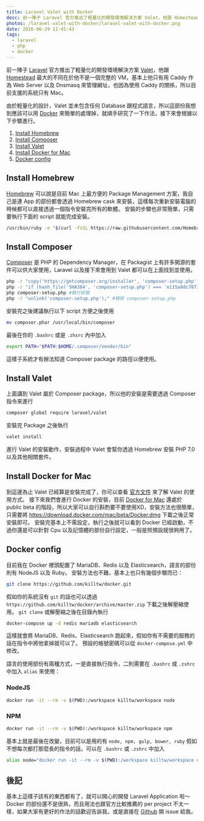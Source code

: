 ```yaml
---
title: Laravel Valet with Docker
desc: 前一陣子 Laravel 官方推出了輕量化的開發環境解決方案 Valet，他跟 Homestead 最大的不同在於他不是一個完整的 VM，基本上他只有用 Caddy 作為 Web Server 以及 Dnsmasq 來管理網址，也因為使用 Caddy 的關係，所以目前支援的系統只有 Mac。
photos: /laravel-valet-with-docker/laravel-valet-with-docker.png
date: 2016-06-29 11:41:43
tags:
  - laravel
  - php
  - docker
---
```


前一陣子 [Laravel](https://laravel.com/) 官方推出了輕量化的開發環境解決方案 [Valet](https://laravel.com/docs/master/valet)，他跟 [Homestead](https://laravel.com/docs/master/homestead) 最大的不同在於他不是一個完整的 VM，基本上他只有用 Caddy 作為 Web Server 以及 Dnsmasq 來管理網址，也因為使用 Caddy 的關係，所以目前支援的系統只有 Mac。

<!-- more -->

由於輕量化的設計，Valet 並未包含任何 Database 跟程式語言，所以這部份我想到應該可以用 [Docker](https://www.docker.com/) 來簡單的處理掉，就順手研究了一下作法，接下來會根據以下步驟進行。

1. [Install Homebrew](#install-homebrew)
2. [Install Composer](#install-composer)
2. [Install Valet](#install-valet)
3. [Install Docker for Mac](#install-docker-for-mac)
4. [Docker config](#docker-config)

## <a id="install-homebrew"></a>Install Homebrew
[Homebrew](http://brew.sh/) 可以說是目前 Mac 上最方便的 Package Management 方案，我自己是連 App 的部份都會透過 Homebrew cask 來安裝，這樣每次重新安裝電腦的時候都可以直接透過一個指令安裝完所有的軟體。
安裝的步驟也非常簡單，只需要執行下面的 script 就能完成安裝。
```bash
/usr/bin/ruby -e "$(curl -fsSL https://raw.githubusercontent.com/Homebrew/install/master/install)"
```

## <a id="install-composer"></a>Install Composer
[Composer](https://getcomposer.org/) 是 PHP 的 Dependency Manager，在 Packagist 上有許多開源的套件可以供大家使用，Laravel 以及接下來會用到 Valet 都可以在上面找到並使用。
```bash
php -r "copy('https://getcomposer.org/installer', 'composer-setup.php');" #下載 Composer Setup script
php -r "if (hash_file('SHA384', 'composer-setup.php') === 'e115a8dc7871f15d853148a7fbac7da27d6c0030b848d9b3dc09e2a0388afed865e6a3d6b3c0fad45c48e2b5fc1196ae') { echo 'Installer verified'; } else { echo 'Installer corrupt'; unlink('composer-setup.php'); } echo PHP_EOL;" #驗證 SHA-384
php composer-setup.php #執行安裝
php -r "unlink('composer-setup.php');" #移除 composer-setup.php
```
安裝完之後建議執行以下 script 方便之後使用
```bash
mv composer.phar /usr/local/bin/composer
```
最後在你的 `.bashrc` 或是 `.zhsrc` 內中加入
```bash
export PATH="$PATH:$HOME/.composer/vendor/bin"
```
這樣子系統才有辦法知道 Composer package 的路徑以便使用。

## <a id="install-valet"></a>Install Valet
上面講到 Valet 屬於 Composer package，所以他的安裝是需要透過 Composer 指令來進行
```bash
composer global require laravel/valet
```
安裝完 Package 之後執行
```bash
valet install
```
進行 Valet 的安裝動作，安裝過程中 Valet 會幫你透過 Homebrew 安裝 PHP 7.0 以及其他相關套件。

## <a id="install-docker-for-mac"></a>Install Docker for Mac
到這邊為止 Valet 已經算是安裝完成了，你可以查看 [官方文件](https://laravel.com/docs/master/valet) 來了解 Valet 的使用方式。
接下來我們會進行 Docker 的安裝，目前 [Docker for Mac](https://docs.docker.com/docker-for-mac/) 還處於 public beta 的階段，所以大家可以自行斟酌要不要使用XD，安裝方法也很簡單，只需要將 https://download.docker.com/mac/beta/Docker.dmg 下載之後正常安裝即可。
安裝完基本上不需設定，執行之後就可以看到 Docker 已經啟動，不過你還是可以針對 Cpu 以及記憶體的部份自行設定，一般是照預設就很夠用了。

## <a id="docker-config"></a>Docker config
目前我在 Docker 裡頭配置了 MariaDB、Redis 以及 Elasticsearch，語言的部份則有 NodeJS 以及 Ruby。
安裝方法也不難，基本上也只有幾個步驟而已：
```bash
git clone https://github.com/killtw/docker.git
```
假如你的系統沒有 `git` 的話也可以透過 `https://github.com/killtw/docker/archive/master.zip` 下載之後解壓縮使用。
`git clone` 或解壓縮之後在目錄內執行
```bash
docker-compose up -d redis mariadb elasticsearch
```
這樣就會將 MariaDB、Redis、Elasticsearch 跑起來，假如你有不需要的服務的話在指令中將他拿掉就可以了。
預設的帳號密碼可以從 `docker-compose.yml` 中修改。

語言的使用部份有兩種方式，一是直接執行指令，二則需要在 `.bashrc` 或 `.zshrc` 中加入 `alias` 來使用：

### NodeJS
```bash
docker run -it --rm -v $(PWD):/workspace killtw/workspace node
```
### NPM
```bash
docker run -it --rm -v $(PWD):/workspace killtw/workspace npm
```

基本上就是最後在改變，目前可以是用的有 `node, npm, gulp, bower, ruby`
假如不想每次都打那麼長的指令的話，可以在 `.bashrc` 或 `.zshrc` 中加入
```bash
alias node="docker run -it --rm -v $(PWD):/workspace killtw/workspace node"
```

## 後記
基本上這樣子該有的東西都有了，就可以開心的開發 Laravel Application 啦～
Docker 的部份還不是很熟，而且用法也跟官方比較推薦的 per project 不太一樣，如果大家有更好的作法的話歡迎告訴我，或是直接在 [Github](https://github.com/killtw/docker) 開 issue 給我。
